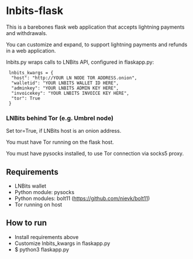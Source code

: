 # lnbits-flask

This is a barebones flask web application that accepts lightning payments and withdrawals.

You can customize and expand, to support lightning payments and refunds in a web application.

lnbits.py wraps calls to LNBits API, configured in flaskapp.py:

```
 lnbits_kwargs = {
  "host": "http://YOUR LN NODE TOR ADDRESS.onion",
  "walletid": "YOUR LNBITS WALLET ID HERE",
  "adminkey": "YOUR LNBITS ADMIN KEY HERE",
  "invoicekey": "YOUR LNBITS INVOICE KEY HERE",
  "tor": True
 }
```

### LNBits behind Tor (e.g. Umbrel node)
Set tor=True, if LNBits host is an onion address.

You must have Tor running on the flask host.

You must have pysocks installed, to use Tor connection via socks5 proxy.

## Requirements
* LNBits wallet
* Python module: pysocks
* Python modules: bolt11 (https://github.com/nievk/bolt11)
* Tor running on host

## How to run
* Install requirements above
* Customize lnbits_kwargs in flaskapp.py
* $ python3 flaskapp.py

